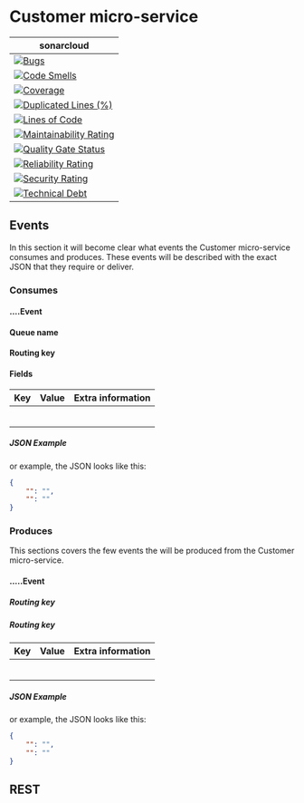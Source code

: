 # Customer micro-service

| **sonar**cloud                                                                                                                                                                                                                                    |
|-----------------------------------------------------------------------------------------------------------------------------------------------------------------------------------------------------------------------------------------------|
| [![Bugs](https://sonarcloud.io/api/project_badges/measure?project=nl.softwarestrijders.waiter%3Acustomer&metric=bugs)](https://sonarcloud.io/summary/new_code?id=nl.softwarestrijders.waiter%3Acustomer)                                      |
| [![Code Smells](https://sonarcloud.io/api/project_badges/measure?project=nl.softwarestrijders.waiter%3Acustomer&metric=code_smells)](https://sonarcloud.io/summary/new_code?id=nl.softwarestrijders.waiter%3Acustomer)                        |
| [![Coverage](https://sonarcloud.io/api/project_badges/measure?project=nl.softwarestrijders.waiter%3Acustomer&metric=coverage)](https://sonarcloud.io/summary/new_code?id=nl.softwarestrijders.waiter%3Acustomer)                              |
| [![Duplicated Lines (%)](https://sonarcloud.io/api/project_badges/measure?project=nl.softwarestrijders.waiter%3Acustomer&metric=duplicated_lines_density)](https://sonarcloud.io/summary/new_code?id=nl.softwarestrijders.waiter%3Acustomer)  |
| [![Lines of Code](https://sonarcloud.io/api/project_badges/measure?project=nl.softwarestrijders.waiter%3Acustomer&metric=ncloc)](https://sonarcloud.io/summary/new_code?id=nl.softwarestrijders.waiter%3Acustomer)                            |
| [![Maintainability Rating](https://sonarcloud.io/api/project_badges/measure?project=nl.softwarestrijders.waiter%3Acustomer&metric=sqale_rating)](https://sonarcloud.io/summary/new_code?id=nl.softwarestrijders.waiter%3Acustomer)            |
| [![Quality Gate Status](https://sonarcloud.io/api/project_badges/measure?project=nl.softwarestrijders.waiter%3Acustomer&metric=alert_status)](https://sonarcloud.io/summary/new_code?id=nl.softwarestrijders.waiter%3Acustomer)               |
| [![Reliability Rating](https://sonarcloud.io/api/project_badges/measure?project=nl.softwarestrijders.waiter%3Acustomer&metric=reliability_rating)](https://sonarcloud.io/summary/new_code?id=nl.softwarestrijders.waiter%3Acustomer)          |
| [![Security Rating](https://sonarcloud.io/api/project_badges/measure?project=nl.softwarestrijders.waiter%3Acustomer&metric=security_rating)](https://sonarcloud.io/summary/new_code?id=nl.softwarestrijders.waiter%3Acustomer)                |
| [![Technical Debt](https://sonarcloud.io/api/project_badges/measure?project=nl.softwarestrijders.waiter%3Acustomer&metric=sqale_index)](https://sonarcloud.io/summary/new_code?id=nl.softwarestrijders.waiter%3Acustomer)                     |

## Events
In this section it will become clear what events the Customer micro-service consumes and produces. These events will be described with the exact JSON that they require or deliver.

### Consumes

#### ....Event

#### Queue name

#### Routing key

#### Fields

| Key  | Value  | Extra information  |
|------|--------|--------------------|
|      |        |                    |
|      |        |                    |
|      |        |                    |
|      |        |                    |
|      |        |                    |
|      |        |                    |

##### JSON Example
or example, the JSON looks like this:
```json
{
    "": "",
    "": ""
}
```

### Produces
This sections covers the few events the will be produced from the Customer micro-service.

#### .....Event

##### Routing key

##### Routing key

| Key  | Value  | Extra information  |
|------|--------|--------------------|
|      |        |                    |
|      |        |                    |
|      |        |                    |
|      |        |                    |
|      |        |                    |
|      |        |                    |

##### JSON Example
or example, the JSON looks like this:
```json
{
    "": "",
    "": ""
}
```
## REST
